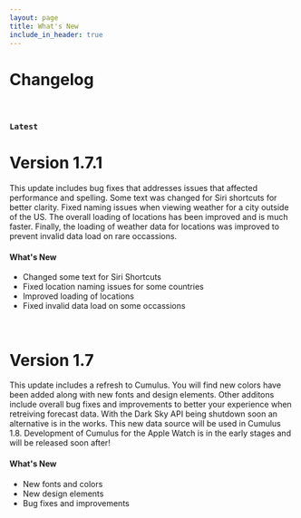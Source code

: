```yaml
---
layout: page
title: What's New
include_in_header: true
---
```


# Changelog

<br>

### `Latest`
# **Version 1.7.1**
This update includes bug fixes that addresses issues that affected performance and spelling. Some text was changed for Siri shortcuts for better clarity. Fixed naming issues when viewing weather for a city outside of the US. The overall loading of locations has been improved and is much faster. Finally, the loading of weather data for locations was improved to prevent invalid data load on rare occassions.  

#### What's New 
- Changed some text for Siri Shortcuts 
- Fixed location naming issues for some countries 
- Improved loading of locations
- Fixed invalid data load on some occassions

<br>

# **Version 1.7**
This update includes a refresh to Cumulus. You will find new colors have been added along with new fonts and design elements. Other additons include overall bug fixes and improvements to better your experience when retreiving forecast data. With the Dark Sky API being shutdown soon an alternative is in the works. This new data source will be used in Cumulus 1.8. Development of Cumulus for the Apple Watch is in the early stages and will be released soon after! 

#### What's New
- New fonts and colors
- New design elements
- Bug fixes and improvements

<br>

